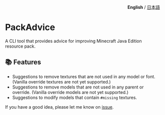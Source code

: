 <p align="right"><b>English</b> / <a href="README.ja.md">日本語</a> </p>

# PackAdvice

A CLI tool that provides advice for improving Minecraft Java Edition resource pack.

## 📚 Features

- Suggestions to remove textures that are not used in any model or font. (Vanilla override textures are not yet supported.)
- Suggestions to remove models that are not used in any parent or override. (Vanilla override models are not yet supported.)
- Suggestions to modify models that contain `#missing` textures.

If you have a good idea, please let me know on [issue](https://github.com/sya-ri/PackAdvice/issues/new?template=new-feature.md).
